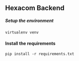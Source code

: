 ## Hexacom Backend

##### Setup the environment
```
virtualenv venv
```
#### Install the requirements
```
pip install -r requirements.txt
```

